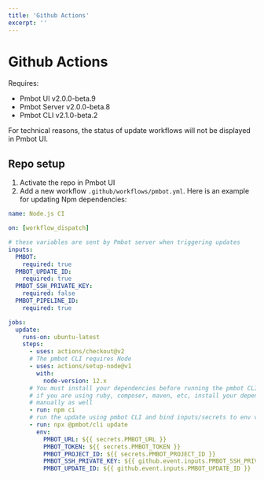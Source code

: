 ```yaml
---
title: 'Github Actions'
excerpt: ''
---
```


# Github Actions

<div class="blockquote" data-props='{ "mod": "info" }'>

Requires:
- Pmbot UI v2.0.0-beta.9
- Pmbot Server v2.0.0-beta.8
- Pmbot CLI v2.1.0-beta.2
 
</div>

<div class="blockquote" data-props='{ "mod": "info" }'>

For technical reasons, the status of update workflows will not be displayed in Pmbot UI.
 
</div>

## Repo setup

1. Activate the repo in Pmbot UI
1. Add a new workflow `.github/workflows/pmbot.yml`. Here is an example for updating Npm dependencies: 

<div class="code-group" data-props='{ "lineNumbers": ["true"], "labels": [".drone.yml"] }'>

```yaml
name: Node.js CI

on: [workflow_dispatch]

# these variables are sent by Pmbot server when triggering updates
inputs:
  PMBOT:
    required: true
  PMBOT_UPDATE_ID:
    required: true
  PMBOT_SSH_PRIVATE_KEY:
    required: false
  PMBOT_PIPELINE_ID:
    required: true

jobs:
  update:
    runs-on: ubuntu-latest
    steps:
      - uses: actions/checkout@v2
      # The pmbot CLI requires Node
      - uses: actions/setup-node@v1
        with:
          node-version: 12.x
      # You must install your dependencies before running the pmbot CLI
      # if you are using ruby, composer, maven, etc, install your dependencies
      # manually as well
      - run: npm ci
      # run the update using pmbot CLI and bind inputs/secrets to env vars
      - run: npx @pmbot/cli update
        env:
          PMBOT_URL: ${{ secrets.PMBOT_URL }}
          PMBOT_TOKEN: ${{ secrets.PMBOT_TOKEN }}
          PMBOT_PROJECT_ID: ${{ secrets.PMBOT_PROJECT_ID }}
          PMBOT_SSH_PRIVATE_KEY: ${{ github.event.inputs.PMBOT_SSH_PRIVATE_KEY }}
          PMBOT_UPDATE_ID: ${{ github.event.inputs.PMBOT_UPDATE_ID }}
```

</div>
